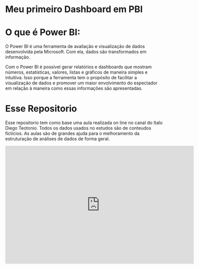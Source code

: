 # Meu primeiro Dashboard em PBI

# O que é Power BI:

O Power BI é uma ferramenta de avaliação e visualização de dados desenvolvida pela Microsoft. Com ela, dados são transformados em informação.

Com o Power BI é possível gerar relatórios e dashboards que mostram números, estatísticas, valores, listas e gráficos de maneira simples e intuitiva. 
Isso porque a ferramenta tem o propósito de facilitar a visualização de dados e
promover um maior envolvimento do espectador em relação à maneira como essas informações são apresentadas.

# Esse Repositorio
Esse repositorio tem como base uma aula realizada on line no canal do Italo Diego Teotonio.
Todos os dados usados no estudos são de conteudos ficticios. 
As aulas são de grandes ajuda para o melhoramento da estruturação de análises de dados de forma geral.

<iframe title="feitoPorMim" width="600" height="373.5" 
src="https://app.powerbi.com/view?r=eyJrIjoiNzJhNmFjODMtZTUzMC00MTE1LThmMDEtZmRkZTIyZGUxM2Q1IiwidCI6IjQxZGUzZDY2LWFiNGYtNDYyNi05MjE3LThlYTc1OWVlYTk3ZiJ9" frameborder="0" allowFullScreen="true">
</iframe>
